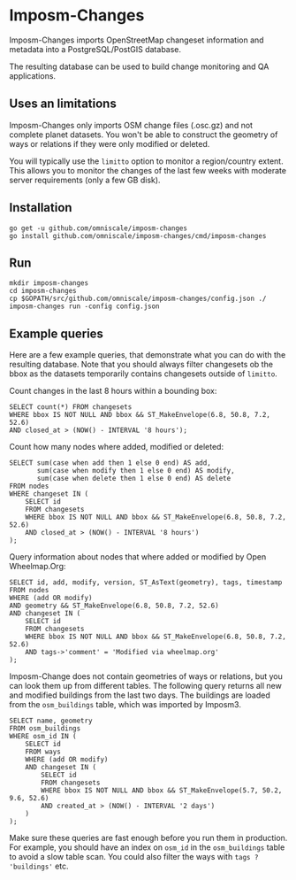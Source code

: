 Imposm-Changes
==============

Imposm-Changes imports OpenStreetMap changeset information and metadata into a PostgreSQL/PostGIS database.

The resulting database can be used to build change monitoring and QA applications.

Uses an limitations
-------------------

Imposm-Changes only imports OSM change files (.osc.gz) and not complete planet datasets.
You won't be able to construct the geometry of ways or relations if they were only modified or deleted.

You will typically use the ``limitto`` option to monitor a region/country extent. This allows you to monitor the changes of the last few weeks with moderate server requirements (only a few GB disk).


Installation
------------

    go get -u github.com/omniscale/imposm-changes
    go install github.com/omniscale/imposm-changes/cmd/imposm-changes

Run
---

    mkdir imposm-changes
    cd imposm-changes
    cp $GOPATH/src/github.com/omniscale/imposm-changes/config.json ./
    imposm-changes run -config config.json


Example queries
---------------

Here are a few example queries, that demonstrate what you can do with the resulting database.
Note that you should always filter changesets ob the bbox as the datasets temporarily contains changesets outside of ``limitto``.


Count changes in the last 8 hours within a bounding box:

    SELECT count(*) FROM changesets
    WHERE bbox IS NOT NULL AND bbox && ST_MakeEnvelope(6.8, 50.8, 7.2, 52.6)
    AND closed_at > (NOW() - INTERVAL '8 hours');


Count how many nodes where added, modified or deleted:

    SELECT sum(case when add then 1 else 0 end) AS add,
           sum(case when modify then 1 else 0 end) AS modify,
           sum(case when delete then 1 else 0 end) AS delete
    FROM nodes
    WHERE changeset IN (
        SELECT id
        FROM changesets
        WHERE bbox IS NOT NULL AND bbox && ST_MakeEnvelope(6.8, 50.8, 7.2, 52.6)
        AND closed_at > (NOW() - INTERVAL '8 hours')
    );


Query information about nodes that where added or modified by Open Wheelmap.Org:

    SELECT id, add, modify, version, ST_AsText(geometry), tags, timestamp
    FROM nodes
    WHERE (add OR modify)
    AND geometry && ST_MakeEnvelope(6.8, 50.8, 7.2, 52.6)
    AND changeset IN (
        SELECT id
        FROM changesets
        WHERE bbox IS NOT NULL AND bbox && ST_MakeEnvelope(6.8, 50.8, 7.2, 52.6)
        AND tags->'comment' = 'Modified via wheelmap.org'
    );


Imposm-Change does not contain geometries of ways or relations, but you can look them up from different tables.
The following query returns all new and modified buildings from the last two days. The buildings are loaded from the `osm_buildings` table, which was imported by Imposm3.

    SELECT name, geometry
    FROM osm_buildings
    WHERE osm_id IN (
        SELECT id
        FROM ways
        WHERE (add OR modify)
        AND changeset IN (
            SELECT id
            FROM changesets
            WHERE bbox IS NOT NULL AND bbox && ST_MakeEnvelope(5.7, 50.2, 9.6, 52.6)
            AND created_at > (NOW() - INTERVAL '2 days')
        )
    );

Make sure these queries are fast enough before you run them in production. For example, you should have an index on ``osm_id`` in the ``osm_buildings`` table to avoid a slow table scan. You could also filter the ways with ``tags ? 'buildings'`` etc.
